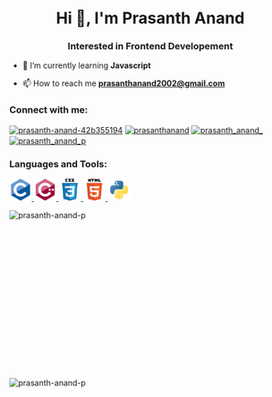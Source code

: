 <h1 align="center">Hi 👋, I'm Prasanth Anand</h1>
<h3 align="center">Interested in Frontend Developement</h3>

- 🌱 I’m currently learning **Javascript**

- 📫 How to reach me **prasanthanand2002@gmail.com**

<h3 align="left">Connect with me:</h3>
<p align="left">


<a href="https://linkedin.com/in/prasanth-anand-42b355194" target="blank"><img align="center" src="https://raw.githubusercontent.com/rahuldkjain/github-profile-readme-generator/master/src/images/icons/Social/linked-in-alt.svg" alt="prasanth-anand-42b355194" height="30" width="40" /></a>
<a href="https://codepen.io/prasanthanand" target="blank"><img align="center" src="https://raw.githubusercontent.com/rahuldkjain/github-profile-readme-generator/master/src/images/icons/Social/codepen.svg" alt="prasanthanand" height="30" width="40" /></a>
<a href="https://twitter.com/prasanth_anand_" target="blank"><img align="center" src="https://raw.githubusercontent.com/rahuldkjain/github-profile-readme-generator/master/src/images/icons/Social/twitter.svg" alt="prasanth_anand_" height="30" width="40" /></a>
<a href="https://instagram.com/prasanth_anand_p" target="blank"><img align="center" src="https://raw.githubusercontent.com/rahuldkjain/github-profile-readme-generator/master/src/images/icons/Social/instagram.svg" alt="prasanth_anand_p" height="30" width="40" /></a>
</p>

<h3 align="left">Languages and Tools:</h3>
<p align="left"> <a href="https://www.cprogramming.com/" target="_blank" rel="noreferrer"> <img src="https://raw.githubusercontent.com/devicons/devicon/master/icons/c/c-original.svg" alt="c" width="40" height="40"/> </a> <a href="https://www.w3schools.com/cpp/" target="_blank" rel="noreferrer"> <img src="https://raw.githubusercontent.com/devicons/devicon/master/icons/cplusplus/cplusplus-original.svg" alt="cplusplus" width="40" height="40"/> </a> <a href="https://www.w3schools.com/css/" target="_blank" rel="noreferrer"> <img src="https://raw.githubusercontent.com/devicons/devicon/master/icons/css3/css3-original-wordmark.svg" alt="css3" width="40" height="40"/> </a> <a href="https://www.w3.org/html/" target="_blank" rel="noreferrer"> <img src="https://raw.githubusercontent.com/devicons/devicon/master/icons/html5/html5-original-wordmark.svg" alt="html5" width="40" height="40"/> </a> <a href="https://www.python.org" target="_blank" rel="noreferrer"> <img src="https://raw.githubusercontent.com/devicons/devicon/master/icons/python/python-original.svg" alt="python" width="40" height="40"/> </a> </p>

<p>&nbsp;<img align="left" src="https://github-readme-stats.vercel.app/api?username=prasanth-anand-p&show_icons=true&locale=en" alt="prasanth-anand-p" height="300" width="500"/></p>

<p>&nbsp;<img align="left" src="https://github-readme-stats.vercel.app/api/top-langs?username=prasanth-anand-p&show_icons=true&locale=en&layout=compact" alt="prasanth-anand-p" height="300" width="500"/></p>
